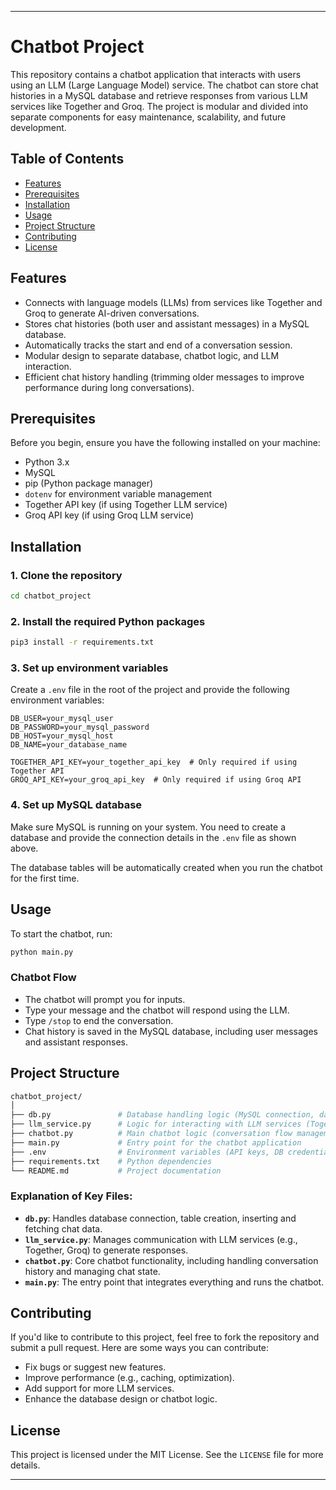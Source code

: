 
---

# Chatbot Project

This repository contains a chatbot application that interacts with users using an LLM (Large Language Model) service. The chatbot can store chat histories in a MySQL database and retrieve responses from various LLM services like Together and Groq. The project is modular and divided into separate components for easy maintenance, scalability, and future development.

## Table of Contents

- [Features](#features)
- [Prerequisites](#prerequisites)
- [Installation](#installation)
- [Usage](#usage)
- [Project Structure](#project-structure)
- [Contributing](#contributing)
- [License](#license)

## Features

- Connects with language models (LLMs) from services like Together and Groq to generate AI-driven conversations.
- Stores chat histories (both user and assistant messages) in a MySQL database.
- Automatically tracks the start and end of a conversation session.
- Modular design to separate database, chatbot logic, and LLM interaction.
- Efficient chat history handling (trimming older messages to improve performance during long conversations).

## Prerequisites

Before you begin, ensure you have the following installed on your machine:

- Python 3.x
- MySQL
- pip (Python package manager)
- `dotenv` for environment variable management
- Together API key (if using Together LLM service)
- Groq API key (if using Groq LLM service)

## Installation

### 1. Clone the repository

```bash
cd chatbot_project
```

### 2. Install the required Python packages

```bash
pip3 install -r requirements.txt
```

### 3. Set up environment variables

Create a `.env` file in the root of the project and provide the following environment variables:

```
DB_USER=your_mysql_user
DB_PASSWORD=your_mysql_password
DB_HOST=your_mysql_host
DB_NAME=your_database_name

TOGETHER_API_KEY=your_together_api_key  # Only required if using Together API
GROQ_API_KEY=your_groq_api_key  # Only required if using Groq API
```

### 4. Set up MySQL database

Make sure MySQL is running on your system. You need to create a database and provide the connection details in the `.env` file as shown above.

The database tables will be automatically created when you run the chatbot for the first time.

## Usage

To start the chatbot, run:

```bash
python main.py
```

### Chatbot Flow

- The chatbot will prompt you for inputs.
- Type your message and the chatbot will respond using the LLM.
- Type `/stop` to end the conversation.
- Chat history is saved in the MySQL database, including user messages and assistant responses.

## Project Structure

```bash
chatbot_project/
│
├── db.py               # Database handling logic (MySQL connection, data insertion, retrieval)
├── llm_service.py      # Logic for interacting with LLM services (Together, Groq)
├── chatbot.py          # Main chatbot logic (conversation flow management)
├── main.py             # Entry point for the chatbot application
├── .env                # Environment variables (API keys, DB credentials)
├── requirements.txt    # Python dependencies
└── README.md           # Project documentation
```

### Explanation of Key Files:

- **`db.py`**: Handles database connection, table creation, inserting and fetching chat data.
- **`llm_service.py`**: Manages communication with LLM services (e.g., Together, Groq) to generate responses.
- **`chatbot.py`**: Core chatbot functionality, including handling conversation history and managing chat state.
- **`main.py`**: The entry point that integrates everything and runs the chatbot.

## Contributing

If you'd like to contribute to this project, feel free to fork the repository and submit a pull request. Here are some ways you can contribute:

- Fix bugs or suggest new features.
- Improve performance (e.g., caching, optimization).
- Add support for more LLM services.
- Enhance the database design or chatbot logic.

## License

This project is licensed under the MIT License. See the `LICENSE` file for more details.

---


